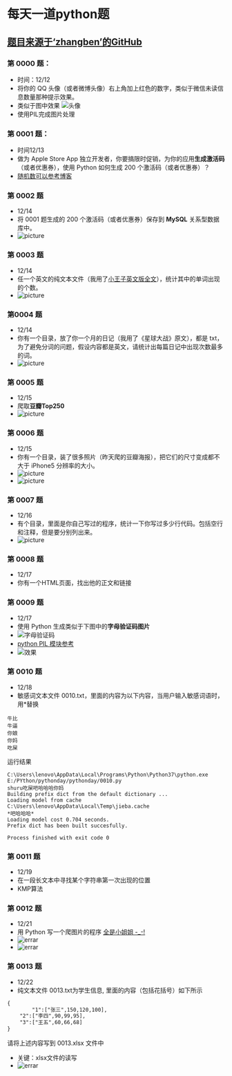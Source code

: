 # 每天一道python题 
## [题目来源于‘zhangben’的GitHub](https://github.com/zhangben6/show-me-the-code)
###  第 0000 题：
* 时间：12/12  
* 将你的 QQ 头像（或者微博头像）右上角加上红色的数字，类似于微信未读信息数量那种提示效果。
* 类似于图中效果
![头像](http://i.imgur.com/sg2dkuY.png?1)
* 使用PIL完成图片处理
### 第 0001 题：
* 时间12/13 
* 做为 Apple Store App 独立开发者，你要搞限时促销，为你的应用**生成激活码**（或者优惠券），使用 Python 如何生成 200 个激活码（或者优惠券）？
* [随机数可以参考博客](https://www.jb51.net/article/130368.htm)
### 第 0002 题
* 12/14
* 将 0001 题生成的 200 个激活码（或者优惠券）保存到 **MySQL** 关系型数据库中。
* ![picture](https://github.com/520MianXiangDuiXiang520/python/blob/master/imc/1.jpg)
### 第 0003 题
* 12/14
* 任一个英文的纯文本文件（我用了[小王子英文版全文](https://pan.baidu.com/s/11mRRl)），统计其中的单词出现的个数。
* ![picture](https://github.com/520MianXiangDuiXiang520/python/blob/master/imc/0003.jpg)
### 第0004 题
* 12/14
* 你有一个目录，放了你一个月的日记（我用了《星球大战》原文），都是 txt，为了避免分词的问题，假设内容都是英文，请统计出每篇日记中出现次数最多的词。
* ![picture](https://github.com/520MianXiangDuiXiang520/python/blob/master/imc/0004.jpg)
### 第 0005 题
* 12/15
* 爬取**豆瓣Top250**
* ![picture](https://github.com/520MianXiangDuiXiang520/python/blob/master/imc/0005.jpg)
### 第 0006 题
* 12/15
* 你有一个目录，装了很多照片（昨天爬的豆瓣海报），把它们的尺寸变成都不大于 iPhone5 分辨率的大小。
* ![picture](https://github.com/520MianXiangDuiXiang520/python/blob/master/imc/0006.jpg)
*  ![picture](https://github.com/520MianXiangDuiXiang520/python/blob/master/imc/0006-1.jpg)
### 第 0007 题
* 12/16
* 有个目录，里面是你自己写过的程序，统计一下你写过多少行代码。包括空行和注释，但是要分别列出来。
*  ![picture](https://github.com/520MianXiangDuiXiang520/python/blob/master/imc/0007.jpg)
### 第 0008 题
* 12/17
* 你有一个HTML页面，找出他的正文和链接
### 第 0009 题
* 12/17
*  使用 Python 生成类似于下图中的**字母验证码图片**
* ![字母验证码](http://i.imgur.com/aVhbegV.jpg)
* [python PIL 模块参考](https://blog.csdn.net/guduruyu/article/details/71213717)
* ![效果](https://github.com/520MianXiangDuiXiang520/python/blob/master/imc/0009.png)
### 第 0010 题
* 12/18
* 敏感词文本文件 0010.txt，里面的内容为以下内容，当用户输入敏感词语时，用*替换
```text
牛比
牛逼
你娘
你妈
吃屎
```
运行结果
```text
C:\Users\lenovo\AppData\Local\Programs\Python\Python37\python.exe E:/PYthon/pythonday/pythonday/0010.py
shuru吃屎吧哈哈哈你妈
Building prefix dict from the default dictionary ...
Loading model from cache C:\Users\lenovo\AppData\Local\Temp\jieba.cache
*吧哈哈哈*
Loading model cost 0.704 seconds.
Prefix dict has been built succesfully.

Process finished with exit code 0
```
### 第 0011 题
* 12/19
* 在一段长文本中寻找某个字符串第一次出现的位置
* KMP算法
### 第 0012 题
* 12/21
* 用 Python 写一个爬图片的程序 [全是小姐姐 -_-!](https://pixabay.com/zh/photos/girl/?image_type=photo)
* ![errar](https://github.com/520MianXiangDuiXiang520/python/blob/master/imc/0012.png)
* ![errar](https://github.com/520MianXiangDuiXiang520/python/blob/master/imc/0012-1.jpg)
### 第 0013 题
* 12/22
* 纯文本文件 0013.txt为学生信息, 里面的内容（包括花括号）如下所示
```txt
{
        "1":["张三",150,120,100],
	"2":["李四",90,99,95],
	"3":["王五",60,66,68]
}
```
请将上述内容写到 0013.xlsx 文件中
* 关键：xlsx文件的读写
* ![errar](https://github.com/520MianXiangDuiXiang520/python/blob/master/imc/0013.jpg)
